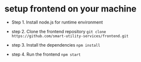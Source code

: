 # setup frontend on your machine
- Step 1. Install node.js for runtime environment

- step 2. Clone the frontend repository
`git clone https://github.com/smart-utility-services/frontend.git`

- step 3. Install the dependencies
`npm install`

- step 4. Run the frontend
`npm start`

